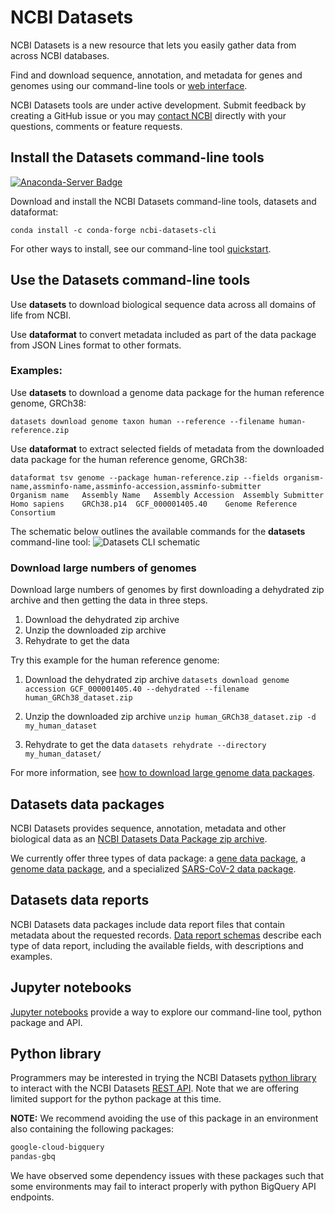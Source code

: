 # NCBI Datasets

NCBI Datasets is a new resource that lets you easily gather data from across NCBI databases.

Find and download sequence, annotation, and metadata for genes and genomes using our command-line tools or [web interface](https://www.ncbi.nlm.nih.gov/datasets/).

NCBI Datasets tools are under active development. Submit feedback by creating a GitHub issue or you may [contact NCBI](mailto:info@ncbi.nlm.nih.gov) directly with your questions, comments or feature requests.

## Install the Datasets command-line tools

[![Anaconda-Server Badge](https://anaconda.org/conda-forge/ncbi-datasets-cli/badges/installer/conda.svg)](https://anaconda.org/conda-forge/ncbi-datasets-cli)

Download and install the NCBI Datasets command-line tools, datasets and dataformat:

`conda install -c conda-forge ncbi-datasets-cli`

For other ways to install, see our command-line tool [quickstart](https://www.ncbi.nlm.nih.gov/datasets/docs/v1/quickstarts/command-line-tools/).

## Use the Datasets command-line tools

Use **datasets** to download biological sequence data across all domains of life from NCBI.

Use **dataformat** to convert metadata included as part of the data package from JSON Lines format to other formats.

### Examples:
Use **datasets** to download a genome data package for the human reference genome, GRCh38:

`datasets download genome taxon human --reference --filename human-reference.zip`

Use **dataformat** to extract selected fields of metadata from the downloaded data package for the human reference genome, GRCh38:
```
dataformat tsv genome --package human-reference.zip --fields organism-name,assminfo-name,assminfo-accession,assminfo-submitter
Organism name	Assembly Name	Assembly Accession	Assembly Submitter
Homo sapiens	GRCh38.p14	GCF_000001405.40	Genome Reference Consortium
```

The schematic below outlines the available commands for the **datasets** command-line tool:
![Datasets CLI schematic](https://www.ncbi.nlm.nih.gov/datasets/docs/v1/quickstarts/datasets_schema_github.png)

### Download large numbers of genomes

Download large numbers of genomes by first downloading a dehydrated zip archive and then getting the data in three steps.

1. Download the dehydrated zip archive
1. Unzip the downloaded zip archive
1. Rehydrate to get the data


Try this example for the human reference genome:

1. Download the dehydrated zip archive
`datasets download genome accession GCF_000001405.40 --dehydrated --filename human_GRCh38_dataset.zip`

2. Unzip the downloaded zip archive
`unzip human_GRCh38_dataset.zip -d my_human_dataset`

3. Rehydrate to get the data
`datasets rehydrate --directory my_human_dataset/`

For more information, see [how to download large genome data packages](https://www.ncbi.nlm.nih.gov/datasets/docs/v1/how-tos/genomes/large-download/).

## Datasets data packages
NCBI Datasets provides sequence, annotation, metadata and other biological data as an [NCBI Datasets Data Package zip archive](https://www.ncbi.nlm.nih.gov/datasets/docs/v1/data-packages/).

We currently offer three types of data package: a [gene data package](https://www.ncbi.nlm.nih.gov/datasets/docs/v1/data-packages/gene-package/), a [genome data package](https://www.ncbi.nlm.nih.gov/datasets/docs/v1/data-packages/genome/), and a specialized [SARS-CoV-2 data package](https://www.ncbi.nlm.nih.gov/datasets/docs/v1/data-packages/sars-cov-2-genome/).

## Datasets data reports
NCBI Datasets data packages include data report files that contain metadata about the requested records. [Data report schemas](https://www.ncbi.nlm.nih.gov/datasets/docs/v1/reference-docs/data-reports/) describe each type of data report, including the available fields, with descriptions and examples.

## Jupyter notebooks
[Jupyter notebooks](https://github.com/ncbi/datasets/tree/master/examples/jupyter) provide a way to explore our command-line tool, python package and API.


## Python library
Programmers may be interested in trying the NCBI Datasets [python library](https://github.com/ncbi/datasets/tree/master/client_docs/python) to interact with the NCBI Datasets [REST API](https://www.ncbi.nlm.nih.gov/datasets/docs/v1/reference-docs/rest-api/). Note that we are offering limited support for the python package at this time.



**NOTE:** We recommend avoiding the use of this package in an environment also containing the following packages:
```bash
google-cloud-bigquery
pandas-gbq
```

We have observed some dependency issues with these packages such that some environments may fail to interact properly with python BigQuery API endpoints.
